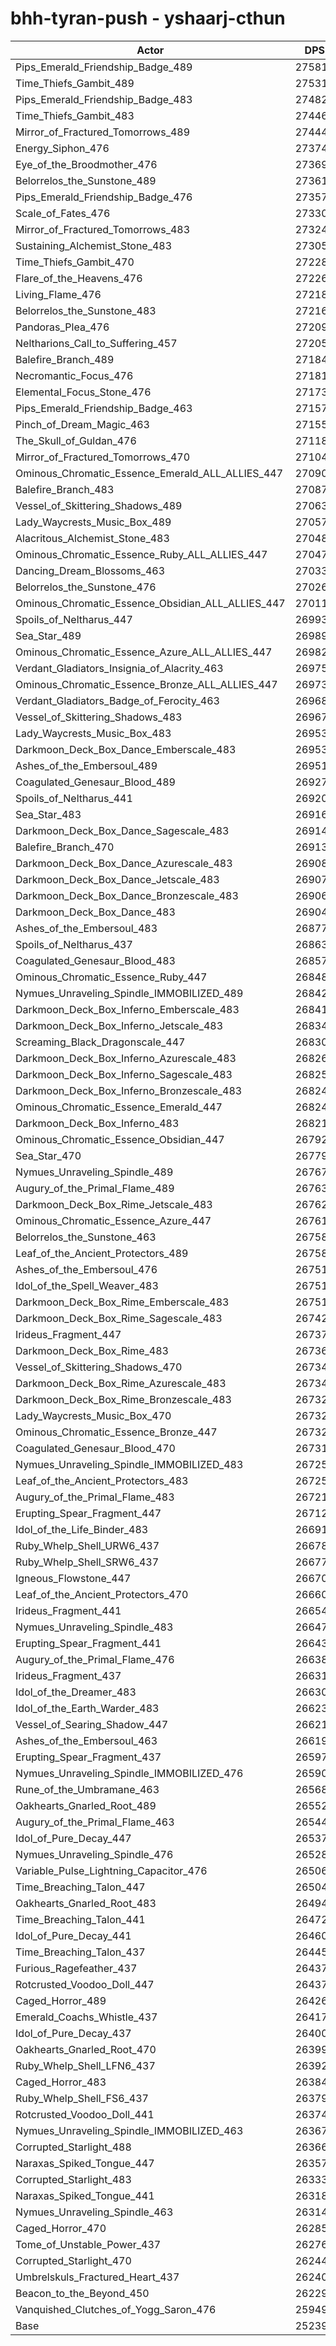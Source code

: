 # bhh-tyran-push - yshaarj-cthun
| Actor | DPS | Increase |
|---|:---:|:---:|
|Pips_Emerald_Friendship_Badge_489|275812|9.28%|
|Time_Thiefs_Gambit_489|275312|9.08%|
|Pips_Emerald_Friendship_Badge_483|274821|8.89%|
|Time_Thiefs_Gambit_483|274463|8.74%|
|Mirror_of_Fractured_Tomorrows_489|274446|8.74%|
|Energy_Siphon_476|273749|8.46%|
|Eye_of_the_Broodmother_476|273697|8.44%|
|Belorrelos_the_Sunstone_489|273612|8.41%|
|Pips_Emerald_Friendship_Badge_476|273575|8.39%|
|Scale_of_Fates_476|273302|8.28%|
|Mirror_of_Fractured_Tomorrows_483|273243|8.26%|
|Sustaining_Alchemist_Stone_483|273056|8.19%|
|Time_Thiefs_Gambit_470|272283|7.88%|
|Flare_of_the_Heavens_476|272264|7.87%|
|Living_Flame_476|272183|7.84%|
|Belorrelos_the_Sunstone_483|272169|7.84%|
|Pandoras_Plea_476|272090|7.80%|
|Neltharions_Call_to_Suffering_457|272050|7.79%|
|Balefire_Branch_489|271846|7.71%|
|Necromantic_Focus_476|271819|7.70%|
|Elemental_Focus_Stone_476|271735|7.66%|
|Pips_Emerald_Friendship_Badge_463|271570|7.60%|
|Pinch_of_Dream_Magic_463|271552|7.59%|
|The_Skull_of_Guldan_476|271180|7.44%|
|Mirror_of_Fractured_Tomorrows_470|271049|7.39%|
|Ominous_Chromatic_Essence_Emerald_ALL_ALLIES_447|270909|7.34%|
|Balefire_Branch_483|270870|7.32%|
|Vessel_of_Skittering_Shadows_489|270637|7.23%|
|Lady_Waycrests_Music_Box_489|270570|7.20%|
|Alacritous_Alchemist_Stone_483|270487|7.17%|
|Ominous_Chromatic_Essence_Ruby_ALL_ALLIES_447|270479|7.17%|
|Dancing_Dream_Blossoms_463|270335|7.11%|
|Belorrelos_the_Sunstone_476|270263|7.08%|
|Ominous_Chromatic_Essence_Obsidian_ALL_ALLIES_447|270116|7.02%|
|Spoils_of_Neltharus_447|269939|6.95%|
|Sea_Star_489|269893|6.93%|
|Ominous_Chromatic_Essence_Azure_ALL_ALLIES_447|269821|6.91%|
|Verdant_Gladiators_Insignia_of_Alacrity_463|269752|6.88%|
|Ominous_Chromatic_Essence_Bronze_ALL_ALLIES_447|269737|6.87%|
|Verdant_Gladiators_Badge_of_Ferocity_463|269686|6.85%|
|Vessel_of_Skittering_Shadows_483|269675|6.85%|
|Lady_Waycrests_Music_Box_483|269533|6.79%|
|Darkmoon_Deck_Box_Dance_Emberscale_483|269530|6.79%|
|Ashes_of_the_Embersoul_489|269518|6.79%|
|Coagulated_Genesaur_Blood_489|269272|6.69%|
|Spoils_of_Neltharus_441|269206|6.66%|
|Sea_Star_483|269164|6.64%|
|Darkmoon_Deck_Box_Dance_Sagescale_483|269146|6.64%|
|Balefire_Branch_470|269134|6.63%|
|Darkmoon_Deck_Box_Dance_Azurescale_483|269088|6.61%|
|Darkmoon_Deck_Box_Dance_Jetscale_483|269072|6.61%|
|Darkmoon_Deck_Box_Dance_Bronzescale_483|269063|6.60%|
|Darkmoon_Deck_Box_Dance_483|269043|6.60%|
|Ashes_of_the_Embersoul_483|268778|6.49%|
|Spoils_of_Neltharus_437|268631|6.43%|
|Coagulated_Genesaur_Blood_483|268578|6.41%|
|Ominous_Chromatic_Essence_Ruby_447|268480|6.37%|
|Nymues_Unraveling_Spindle_IMMOBILIZED_489|268425|6.35%|
|Darkmoon_Deck_Box_Inferno_Emberscale_483|268414|6.35%|
|Darkmoon_Deck_Box_Inferno_Jetscale_483|268345|6.32%|
|Screaming_Black_Dragonscale_447|268308|6.31%|
|Darkmoon_Deck_Box_Inferno_Azurescale_483|268264|6.29%|
|Darkmoon_Deck_Box_Inferno_Sagescale_483|268251|6.28%|
|Darkmoon_Deck_Box_Inferno_Bronzescale_483|268246|6.28%|
|Ominous_Chromatic_Essence_Emerald_447|268245|6.28%|
|Darkmoon_Deck_Box_Inferno_483|268215|6.27%|
|Ominous_Chromatic_Essence_Obsidian_447|267923|6.15%|
|Sea_Star_470|267798|6.10%|
|Nymues_Unraveling_Spindle_489|267675|6.05%|
|Augury_of_the_Primal_Flame_489|267630|6.04%|
|Darkmoon_Deck_Box_Rime_Jetscale_483|267624|6.03%|
|Ominous_Chromatic_Essence_Azure_447|267610|6.03%|
|Belorrelos_the_Sunstone_463|267583|6.02%|
|Leaf_of_the_Ancient_Protectors_489|267581|6.02%|
|Ashes_of_the_Embersoul_476|267513|5.99%|
|Idol_of_the_Spell_Weaver_483|267512|5.99%|
|Darkmoon_Deck_Box_Rime_Emberscale_483|267511|5.99%|
|Darkmoon_Deck_Box_Rime_Sagescale_483|267425|5.96%|
|Irideus_Fragment_447|267374|5.94%|
|Darkmoon_Deck_Box_Rime_483|267361|5.93%|
|Vessel_of_Skittering_Shadows_470|267347|5.92%|
|Darkmoon_Deck_Box_Rime_Azurescale_483|267341|5.92%|
|Darkmoon_Deck_Box_Rime_Bronzescale_483|267326|5.92%|
|Lady_Waycrests_Music_Box_470|267324|5.92%|
|Ominous_Chromatic_Essence_Bronze_447|267324|5.92%|
|Coagulated_Genesaur_Blood_470|267311|5.91%|
|Nymues_Unraveling_Spindle_IMMOBILIZED_483|267259|5.89%|
|Leaf_of_the_Ancient_Protectors_483|267258|5.89%|
|Augury_of_the_Primal_Flame_483|267216|5.87%|
|Erupting_Spear_Fragment_447|267120|5.83%|
|Idol_of_the_Life_Binder_483|266918|5.75%|
|Ruby_Whelp_Shell_URW6_437|266781|5.70%|
|Ruby_Whelp_Shell_SRW6_437|266772|5.70%|
|Igneous_Flowstone_447|266704|5.67%|
|Leaf_of_the_Ancient_Protectors_470|266604|5.63%|
|Irideus_Fragment_441|266542|5.61%|
|Nymues_Unraveling_Spindle_483|266477|5.58%|
|Erupting_Spear_Fragment_441|266434|5.56%|
|Augury_of_the_Primal_Flame_476|266387|5.54%|
|Irideus_Fragment_437|266311|5.51%|
|Idol_of_the_Dreamer_483|266305|5.51%|
|Idol_of_the_Earth_Warder_483|266234|5.48%|
|Vessel_of_Searing_Shadow_447|266213|5.48%|
|Ashes_of_the_Embersoul_463|266199|5.47%|
|Erupting_Spear_Fragment_437|265979|5.38%|
|Nymues_Unraveling_Spindle_IMMOBILIZED_476|265903|5.35%|
|Rune_of_the_Umbramane_463|265682|5.27%|
|Oakhearts_Gnarled_Root_489|265521|5.20%|
|Augury_of_the_Primal_Flame_463|265445|5.17%|
|Idol_of_Pure_Decay_447|265372|5.14%|
|Nymues_Unraveling_Spindle_476|265287|5.11%|
|Variable_Pulse_Lightning_Capacitor_476|265066|5.02%|
|Time_Breaching_Talon_447|265042|5.01%|
|Oakhearts_Gnarled_Root_483|264944|4.97%|
|Time_Breaching_Talon_441|264728|4.89%|
|Idol_of_Pure_Decay_441|264604|4.84%|
|Time_Breaching_Talon_437|264454|4.78%|
|Furious_Ragefeather_437|264378|4.75%|
|Rotcrusted_Voodoo_Doll_447|264373|4.75%|
|Caged_Horror_489|264266|4.70%|
|Emerald_Coachs_Whistle_437|264176|4.67%|
|Idol_of_Pure_Decay_437|264004|4.60%|
|Oakhearts_Gnarled_Root_470|263997|4.60%|
|Ruby_Whelp_Shell_LFN6_437|263928|4.57%|
|Caged_Horror_483|263848|4.54%|
|Ruby_Whelp_Shell_FS6_437|263795|4.52%|
|Rotcrusted_Voodoo_Doll_441|263742|4.50%|
|Nymues_Unraveling_Spindle_IMMOBILIZED_463|263675|4.47%|
|Corrupted_Starlight_488|263662|4.46%|
|Naraxas_Spiked_Tongue_447|263578|4.43%|
|Corrupted_Starlight_483|263338|4.34%|
|Naraxas_Spiked_Tongue_441|263184|4.28%|
|Nymues_Unraveling_Spindle_463|263142|4.26%|
|Caged_Horror_470|262856|4.15%|
|Tome_of_Unstable_Power_437|262767|4.11%|
|Corrupted_Starlight_470|262444|3.98%|
|Umbrelskuls_Fractured_Heart_437|262402|3.97%|
|Beacon_to_the_Beyond_450|262291|3.92%|
|Vanquished_Clutches_of_Yogg_Saron_476|259497|2.81%|
|Base|252393|0.00%|
